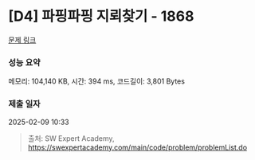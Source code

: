 # [D4] 파핑파핑 지뢰찾기 - 1868 

[문제 링크](https://swexpertacademy.com/main/code/problem/problemDetail.do?contestProbId=AV5LwsHaD1MDFAXc) 

### 성능 요약

메모리: 104,140 KB, 시간: 394 ms, 코드길이: 3,801 Bytes

### 제출 일자

2025-02-09 10:33



> 출처: SW Expert Academy, https://swexpertacademy.com/main/code/problem/problemList.do